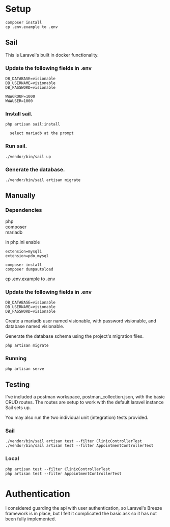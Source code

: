 # Setup

```
composer install
cp .env.example to .env 
```

## Sail

This is Laravel's built in docker functionality.
### Update the following fields in .env

```
DB_DATABASE=visionable 
DB_USERNAME=visionable 
DB_PASSWORD=visionable 

WWWGROUP=1000
WWWUSER=1000
```

### Install sail.

``` 
php artisan sail:install

  select mariadb at the prompt
```

### Run sail.

```
./vendor/bin/sail up
```

### Generate the database.

```
./vendor/bin/sail artisan migrate
```

## Manually 

### Dependencies

php<br> 
composer<br>
mariadb<br> 

in php.ini enable

```
extension=mysqli 
extension=pdo_mysql
```

```
composer install 
composer dumpautoload 
```

cp .env.example to .env 

### Update the following fields in .env

```
DB_DATABASE=visionable 
DB_USERNAME=visionable 
DB_PASSWORD=visionable 
```

Create a mariadb user named visionable, with password visionable, and database named visionable. 

Generate the database schema using the project's migration files.

```
php artisan migrate 
```

### Running

```
php artisan serve 
```

## Testing

I've included a postman workspace, postman_collection.json, with the basic CRUD routes. The routes are setup to work with the default laravel instance Sail sets up. 

You may also run the two individual unit (integration) tests provided. 

### Sail 

```
./vendor/bin/sail artisan test --filter ClinicControllerTest
./vendor/bin/sail artisan test --filter AppointmentControllerTest
```

### Local

```
php artisan test --filter ClinicControllerTest
php artisan test --filter AppointmentControllerTest
```

# Authentication

I considered guarding the api with user authentication, so Laravel's Breeze framework is in place, but I felt it complicated the basic ask so it has not been fully implemented.
